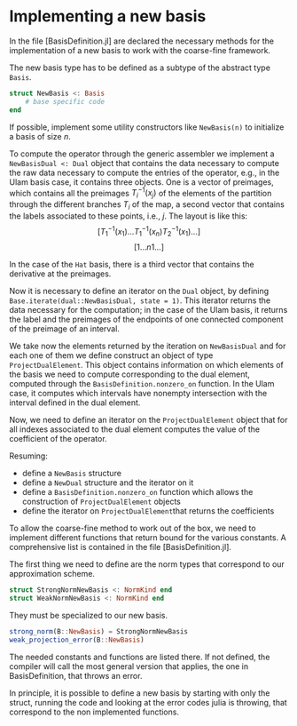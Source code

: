# Implementing a new basis

In the file [BasisDefinition.jl] are declared the necessary methods 
for the implementation of a new basis to work with the coarse-fine framework.

The new basis type has to be defined as a subtype of the
abstract type `Basis`.

```julia
struct NewBasis <: Basis
    # base specific code
end
```

If possible, implement some utility constructors like 
`NewBasis(n)` to initialize a basis of size $n$.

To compute the operator through the generic assembler
we implement a `NewBasisDual <: Dual` object that contains the data 
necessary to compute the raw data necessary 
to compute the entries of the operator, e.g.,
in the Ulam basis case, it contains three objects.
One is a vector of preimages, which contains 
all the preimages $T_i^{-1}(x_j)$ of the elements of the partition 
through the different branches $T_i$ of the map,
a second vector that contains the labels associated to these points, i.e., $j$.
The layout is like this:
$$
[T_1^{-1}(x_1) \ldots T_1^{-1}(x_n) T_2^{-1}(x_1) \ldots ]
$$
$$
[1 \ldots n 1 \ldots]
$$

In the case of the `Hat` basis, there is a third vector 
that contains the derivative at the preimages.

Now it is necessary to define an iterator on the `Dual`
object, by defining 
`Base.iterate(dual::NewBasisDual, state = 1)`.
This iterator returns the data necessary for the computation; in the case of the Ulam basis, it returns
the label and the preimages of the endpoints 
of one connected component of the preimage of an interval.

We take now the elements returned by the iteration 
on `NewBasisDual` and for each one of them we define 
construct an object of type `ProjectDualElement`.
This object contains information on which elements
of the basis we need to compute corresponding to the dual element, computed through the `BasisDefinition.nonzero_on` function.
In the Ulam case, it computes which intervals have nonempty intersection with the interval defined in 
the dual element.

Now, we need to define an iterator on the `ProjectDualElement` object that for all indexes
associated to the dual element computes the 
value of the coefficient of the operator.

Resuming:
- define a `NewBasis` structure
- define a `NewDual` structure and the iterator on it
- define a `BasisDefinition.nonzero_on` function which allows the construction of `ProjectDualElement` objects
- define the iterator on `ProjectDualElement`that returns 
the coefficients

To allow the coarse-fine method to work out of the box,
we need to implement different functions that return
bound for the various constants.
A comprehensive list is contained in the file [BasisDefinition.jl].

The first thing we need to define are the norm types
that correspond to our approximation scheme.
```julia 
struct StrongNormNewBasis <: NormKind end
struct WeakNormNewBasis <: NormKind end
```
They must be specialized to our new basis.

```julia
strong_norm(B::NewBasis) = StrongNormNewBasis
weak_projection_error(B::NewBasis)
```

The needed constants and functions are listed there.
If not defined, the compiler will call the most 
general version that applies, the one in BasisDefinition,
that throws an error.

In principle, it is possible to define a new basis by 
starting with only the struct, running the code and looking at the error codes julia is throwing, that correspond to the non implemented functions.


